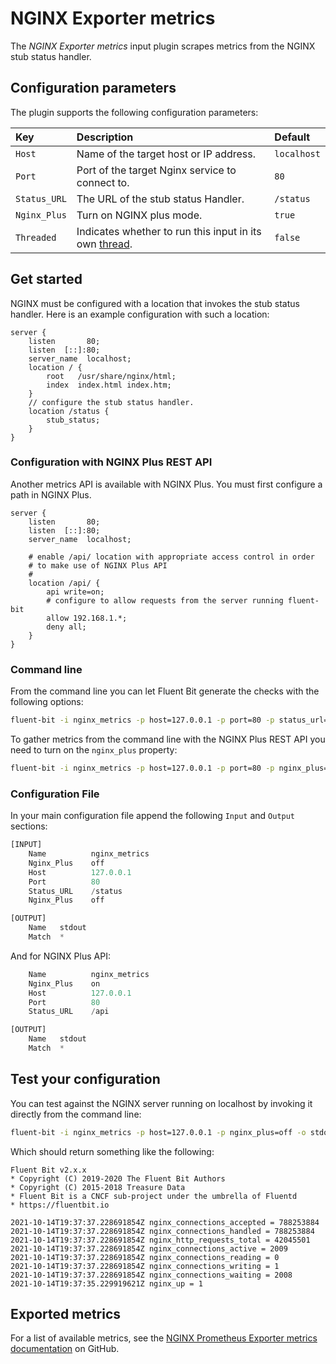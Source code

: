 # NGINX Exporter metrics

The _NGINX Exporter metrics_ input plugin scrapes metrics from the NGINX stub status handler.

## Configuration parameters

The plugin supports the following configuration parameters:

| Key | Description | Default |
| :--- | :--- | :--- |
| `Host` | Name of the target host or IP address. | `localhost` |
| `Port` | Port of the target Nginx service to connect to. | `80` |
| `Status_URL` | The URL of the stub status Handler. | `/status` |
| `Nginx_Plus` | Turn on NGINX plus mode. | `true` |
| `Threaded` | Indicates whether to run this input in its own [thread](../../administration/multithreading.md#inputs). | `false` |

## Get started

NGINX must be configured with a location that invokes the stub status handler. Here is an example configuration with such a location:

```text
server {
    listen       80;
    listen  [::]:80;
    server_name  localhost;
    location / {
        root   /usr/share/nginx/html;
        index  index.html index.htm;
    }
    // configure the stub status handler.
    location /status {
        stub_status;
    }
}
```

### Configuration with NGINX Plus REST API

Another metrics API is available with NGINX Plus. You must first configure a path in
NGINX Plus.

```text
server {
	listen       80;
	listen  [::]:80;
	server_name  localhost;

	# enable /api/ location with appropriate access control in order
	# to make use of NGINX Plus API
	#
	location /api/ {
		api write=on;
		# configure to allow requests from the server running fluent-bit
		allow 192.168.1.*;
		deny all;
	}
}
```

### Command line

From the command line you can let Fluent Bit generate the checks with the following options:

```bash
fluent-bit -i nginx_metrics -p host=127.0.0.1 -p port=80 -p status_url=/status -p nginx_plus=off -o stdout
```

To gather metrics from the command line with the NGINX Plus REST API you need to turn on the
`nginx_plus` property:

```bash
fluent-bit -i nginx_metrics -p host=127.0.0.1 -p port=80 -p nginx_plus=on -p status_url=/api -o stdout
```

### Configuration File

In your main configuration file append the following `Input` and `Output` sections:

```python
[INPUT]
    Name          nginx_metrics
    Nginx_Plus    off
    Host          127.0.0.1
    Port          80
    Status_URL    /status
    Nginx_Plus    off

[OUTPUT]
    Name   stdout
    Match  *
```

And for NGINX Plus API:

```python
    Name          nginx_metrics
    Nginx_Plus    on
    Host          127.0.0.1
    Port          80
    Status_URL    /api

[OUTPUT]
    Name   stdout
    Match  *
```

## Test your configuration

You can test against the NGINX server running on localhost by invoking it directly from the command line:

```bash
fluent-bit -i nginx_metrics -p host=127.0.0.1 -p nginx_plus=off -o stdout -p match=* -f 1
```

Which should return something like the following:

```text
Fluent Bit v2.x.x
* Copyright (C) 2019-2020 The Fluent Bit Authors
* Copyright (C) 2015-2018 Treasure Data
* Fluent Bit is a CNCF sub-project under the umbrella of Fluentd
* https://fluentbit.io

2021-10-14T19:37:37.228691854Z nginx_connections_accepted = 788253884
2021-10-14T19:37:37.228691854Z nginx_connections_handled = 788253884
2021-10-14T19:37:37.228691854Z nginx_http_requests_total = 42045501
2021-10-14T19:37:37.228691854Z nginx_connections_active = 2009
2021-10-14T19:37:37.228691854Z nginx_connections_reading = 0
2021-10-14T19:37:37.228691854Z nginx_connections_writing = 1
2021-10-14T19:37:37.228691854Z nginx_connections_waiting = 2008
2021-10-14T19:37:35.229919621Z nginx_up = 1
```

## Exported metrics

For a list of available metrics, see the [NGINX Prometheus Exporter metrics documentation](https://github.com/nginxinc/nginx-prometheus-exporter/blob/main/README.md) on GitHub.
